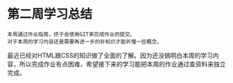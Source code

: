 ﻿# 第二周学习总结
    本周通过作业指南，终于会使用GIT来完成作业的提交。
    对于本周的学习内容还是需要再进一步的补知识才能听懂一些概念，
最近已经对HTML跟CSS的知识做了全面的了解。因为还没搞明白本周的学习内容，所以完成作业有点困难，希望接下来的学习能把本周的作业通过查资料来独立完成。

